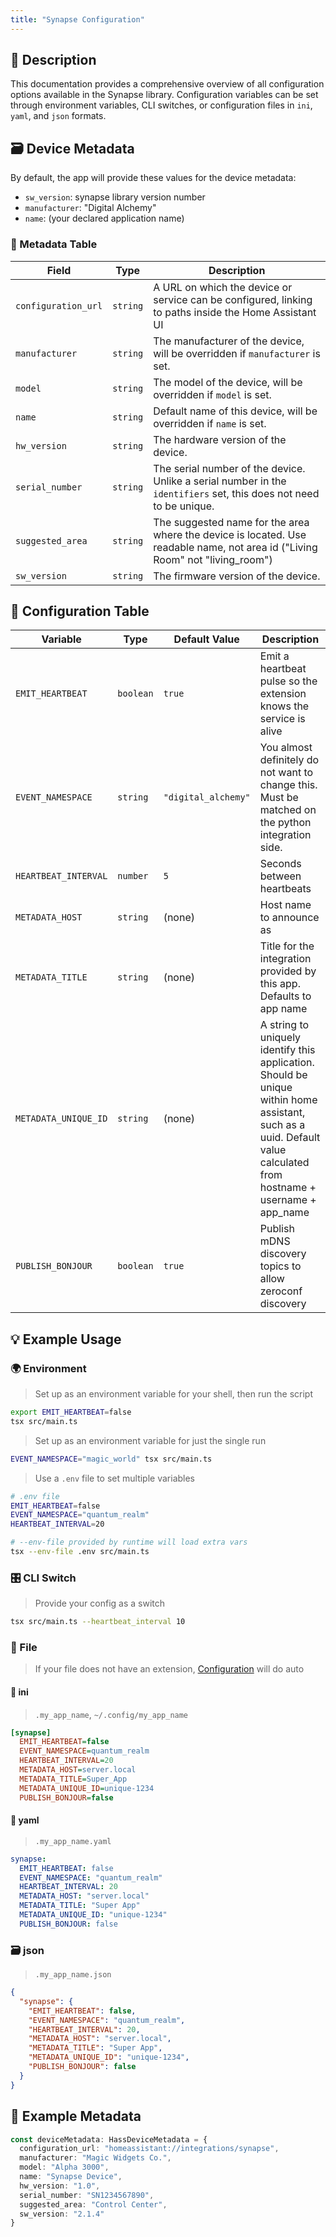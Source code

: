 ```yaml
---
title: "Synapse Configuration"
---
```


## 📜 Description

This documentation provides a comprehensive overview of all configuration options available in the Synapse library. Configuration variables can be set through environment variables, CLI switches, or configuration files in `ini`, `yaml`, and `json` formats.

## 🗃️ Device Metadata

By default, the app will provide these values for the device metadata:

- `sw_version`: synapse library version number
- `manufacturer`: "Digital Alchemy"
- `name`: (your declared application name)

### 📝 Metadata Table

| Field               | Type     | Description                                                                                             |
|---------------------|----------|---------------------------------------------------------------------------------------------------------|
| `configuration_url` | `string` | A URL on which the device or service can be configured, linking to paths inside the Home Assistant UI   |
| `manufacturer`      | `string` | The manufacturer of the device, will be overridden if `manufacturer` is set.                             |
| `model`             | `string` | The model of the device, will be overridden if `model` is set.                                           |
| `name`              | `string` | Default name of this device, will be overridden if `name` is set.                                        |
| `hw_version`        | `string` | The hardware version of the device.                                                                     |
| `serial_number`     | `string` | The serial number of the device. Unlike a serial number in the `identifiers` set, this does not need to be unique. |
| `suggested_area`    | `string` | The suggested name for the area where the device is located. Use readable name, not area id ("Living Room" not "living_room") |
| `sw_version`        | `string` | The firmware version of the device.                                                                     |

## 🔧 Configuration Table

| Variable             | Type      | Default Value          | Description                                                                                           |
|----------------------|-----------|------------------------|-------------------------------------------------------------------------------------------------------|
| `EMIT_HEARTBEAT`     | `boolean` | `true`                 | Emit a heartbeat pulse so the extension knows the service is alive                                    |
| `EVENT_NAMESPACE`    | `string`  | `"digital_alchemy"`    | You almost definitely do not want to change this. Must be matched on the python integration side.     |
| `HEARTBEAT_INTERVAL` | `number`  | `5`                    | Seconds between heartbeats                                                                            |
| `METADATA_HOST`      | `string`  | (none)                 | Host name to announce as                                                                              |
| `METADATA_TITLE`     | `string`  | (none)                 | Title for the integration provided by this app. Defaults to app name                                  |
| `METADATA_UNIQUE_ID` | `string`  | (none)                 | A string to uniquely identify this application. Should be unique within home assistant, such as a uuid. Default value calculated from hostname + username + app_name |
| `PUBLISH_BONJOUR`    | `boolean` | `true`                 | Publish mDNS discovery topics to allow zeroconf discovery                                             |

## 💡 Example Usage

### 🌍 Environment

> Set up as an environment variable for your shell, then run the script

```bash
export EMIT_HEARTBEAT=false
tsx src/main.ts
```

> Set up as an environment variable for just the single run

```bash
EVENT_NAMESPACE="magic_world" tsx src/main.ts
```

> Use a `.env` file to set multiple variables

```bash
# .env file
EMIT_HEARTBEAT=false
EVENT_NAMESPACE="quantum_realm"
HEARTBEAT_INTERVAL=20
```

```bash
# --env-file provided by runtime will load extra vars
tsx --env-file .env src/main.ts
```

### 🎛️ CLI Switch

> Provide your config as a switch

```bash
tsx src/main.ts --heartbeat_interval 10
```

### 📁 File

> If your file does not have an extension, [Configuration](/core/configuration) will do auto

#### 📘 ini

> `.my_app_name`, `~/.config/my_app_name`

```ini
[synapse]
  EMIT_HEARTBEAT=false
  EVENT_NAMESPACE=quantum_realm
  HEARTBEAT_INTERVAL=20
  METADATA_HOST=server.local
  METADATA_TITLE=Super_App
  METADATA_UNIQUE_ID=unique-1234
  PUBLISH_BONJOUR=false
```

#### 📄 yaml

> `.my_app_name.yaml`

```yaml
synapse:
  EMIT_HEARTBEAT: false
  EVENT_NAMESPACE: "quantum_realm"
  HEARTBEAT_INTERVAL: 20
  METADATA_HOST: "server.local"
  METADATA_TITLE: "Super App"
  METADATA_UNIQUE_ID: "unique-1234"
  PUBLISH_BONJOUR: false
```

### 🗃️ json

> `.my_app_name.json`

```json
{
  "synapse": {
    "EMIT_HEARTBEAT": false,
    "EVENT_NAMESPACE": "quantum_realm",
    "HEARTBEAT_INTERVAL": 20,
    "METADATA_HOST": "server.local",
    "METADATA_TITLE": "Super App",
    "METADATA_UNIQUE_ID": "unique-1234",
    "PUBLISH_BONJOUR": false
  }
}
```

## 🔧 Example Metadata

```typescript
const deviceMetadata: HassDeviceMetadata = {
  configuration_url: "homeassistant://integrations/synapse",
  manufacturer: "Magic Widgets Co.",
  model: "Alpha 3000",
  name: "Synapse Device",
  hw_version: "1.0",
  serial_number: "SN1234567890",
  suggested_area: "Control Center",
  sw_version: "2.1.4"
}
```
